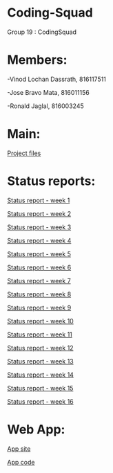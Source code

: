 # Coding-Squad
Group 19 : CodingSquad 

# Members: 

-Vinod Lochan Dassrath, 816117511 

-Jose Bravo Mata, 816011156 

-Ronald Jaglal, 816003245

# Main:

[Project files](https://github.com/ronaldjaglal/Coding-Squad?files=1)

# Status reports:

[Status report - week 1](https://github.com/ronaldjaglal/Coding-Squad/blob/master/Status%20rep/G19_CodingSquad_Report_Wk1.docx)

[Status report - week 2](https://github.com/ronaldjaglal/Coding-Squad/blob/master/Status%20rep/G19_CodingSquad_Report_Wk2.docx)

[Status report - week 3](https://github.com/ronaldjaglal/Coding-Squad/blob/master/Status%20rep/G19_CodingSquad_Report_Wk3.docx)

[Status report - week 4](https://github.com/ronaldjaglal/Coding-Squad/blob/master/Status%20rep/G19_CodingSquad_Report_Wk4.docx)

[Status report - week 5](https://github.com/ronaldjaglal/Coding-Squad/blob/master/Status%20rep/G19_CodingSquad_Report_Wk5.docx)

[Status report - week 6](https://github.com/ronaldjaglal/Coding-Squad/blob/master/Status%20rep/G19_CodingSquad_Report_Wk6.docx)

[Status report - week 7](https://github.com/ronaldjaglal/Coding-Squad/blob/master/Status%20rep/G19_CodingSquad_Report_Wk7.docx)

[Status report - week 8](https://github.com/ronaldjaglal/Coding-Squad/blob/master/Status%20rep/G19_CodingSquad_Report_Wk8.docx)

[Status report - week 9](https://github.com/ronaldjaglal/Coding-Squad/blob/master/Status%20rep/G19_CodingSquad_Report_Wk9.docx)

[Status report - week 10](https://github.com/ronaldjaglal/Coding-Squad/blob/master/Status%20rep/G19_CodingSquad_Report_Wk10.docx)

[Status report - week 11](https://github.com/ronaldjaglal/Coding-Squad/blob/master/Status%20rep/G19_CodingSquad_Report_Wk11.docx)

[Status report - week 12](https://github.com/ronaldjaglal/Coding-Squad/blob/master/Status%20rep/G19_CodingSquad_Report_Wk12.docx)

[Status report - week 13](https://github.com/ronaldjaglal/Coding-Squad/blob/master/Status%20rep/G19_CodingSquad_Report_Wk13.docx)

[Status report - week 14](https://github.com/ronaldjaglal/Coding-Squad/blob/master/Status%20rep/G19_CodingSquad_Report_Wk14.docx)

[Status report - week 15](https://github.com/ronaldjaglal/Coding-Squad/blob/master/Status%20rep/G19_CodingSquad_Report_Wk15.docx)

[Status report - week 16](https://github.com/ronaldjaglal/Coding-Squad/blob/master/Status%20rep/G19_CodingSquad_Report_Wk16.docx)


# Web App:

[App site](https://weatherpal-f300b.firebaseapp.com)

[App code](https://github.com/ronaldjaglal/Coding-Squad/blob/master/App%20code/)
